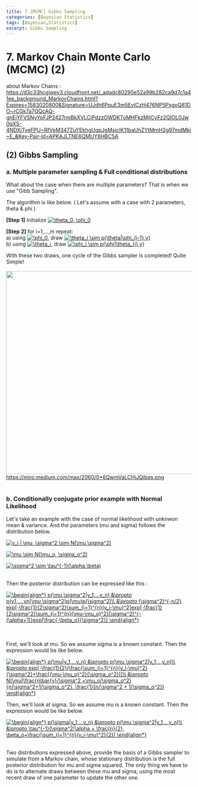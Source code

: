 ```yaml
---
title: 7.[MCMC] Gibbs Sampling
categories: [Bayesian Statistics]
tags: [Bayesian,Statistics]
excerpt: Gibbs Sampling
---
```


# 7. Markov Chain Monte Carlo (MCMC) (2)
about Markov Chains : https://d3c33hcgiwev3.cloudfront.net/_adadc80290e52a99b282ca9d7c1a41ee_background_MarkovChains.html?Expires=1583020800&Signature=UJdh6PpuE3m5EvICzH476NP5PxgoQ81DO~rCGk7a7OQcAQ-gnEjYFVSNyYoFJP2427rmBkXVLCiPdzzOWDKToMHFkzMjICyFz2QIOL0Jw0qXS-4NDXiTyeFPU~RfVeM347ZuYEkhgUqpJgMsjclK11baUhZYtMmH2g97mdMki~E_&Key-Pair-Id=APKAJLTNE6QMUY6HBC5A

## (2) Gibbs Sampling
### a. Multiple parameter sampling & Full conditional distributions
What about the case when there are multiple parameters? That is when we use "Gibb Sampling".
</br>

The algorithm is like below. ( Let's assume with a case with 2 parameters, theta & phi )
</br>

**[Step 1]** Initialize  <a href="https://www.codecogs.com/eqnedit.php?latex=\theta_0,&space;\phi_0" target="_blank"><img src="https://latex.codecogs.com/gif.latex?\theta_0,&space;\phi_0" title="\theta_0, \phi_0" /></a>
</br>

**[Step 2]** for i=1,...,m repeat: </br>
a) using <a href="https://www.codecogs.com/eqnedit.php?latex=\phi_0" target="_blank"><img src="https://latex.codecogs.com/gif.latex?\phi_0" title="\phi_0" /></a>, draw <a href="https://www.codecogs.com/eqnedit.php?latex=\theta_i&space;\sim&space;p(\theta|\phi_{i-1},y)" target="_blank"><img src="https://latex.codecogs.com/gif.latex?\theta_i&space;\sim&space;p(\theta|\phi_{i-1},y)" title="\theta_i \sim p(\theta|\phi_{i-1},y)" /></a> </br>
b) using <a href="https://www.codecogs.com/eqnedit.php?latex=\theta_i" target="_blank"><img src="https://latex.codecogs.com/gif.latex?\theta_i" title="\theta_i" /></a>, draw <a href="https://www.codecogs.com/eqnedit.php?latex=\phi_i&space;\sim&space;p(\phi|\theta_{i},y)" target="_blank"><img src="https://latex.codecogs.com/gif.latex?\phi_i&space;\sim&space;p(\phi|\theta_{i},y)" title="\phi_i \sim p(\phi|\theta_{i},y)" /></a>

With these two draws, one cycle of the Gibbs sampler is completed! Quite Simple!
</br>
</br>
<img src="https://miro.medium.com/max/2060/0*6QwmVaLCHiJQjbqs.png" width="550" /> </br>
https://miro.medium.com/max/2060/0*6QwmVaLCHiJQjbqs.png
</br>
</br>

### b. Conditionally conjugate prior example with Normal Likelihood
Let's take an example with the case of normal likelihood with unknwon mean & variance. And the parameters (mu and sigma) follows the distribution below.
</br>

<a href="https://www.codecogs.com/eqnedit.php?latex=y_i&space;|&space;\mu,&space;\sigma^2&space;\sim&space;N(\mu,\sigma^2)" target="_blank"><img src="https://latex.codecogs.com/gif.latex?y_i&space;|&space;\mu,&space;\sigma^2&space;\sim&space;N(\mu,\sigma^2)" title="y_i | \mu, \sigma^2 \sim N(\mu,\sigma^2)" /></a>
</br>

<a href="https://www.codecogs.com/eqnedit.php?latex=\mu&space;\sim&space;N(\mu_o,&space;\sigma_o^2)" target="_blank"><img src="https://latex.codecogs.com/gif.latex?\mu&space;\sim&space;N(\mu_o,&space;\sigma_o^2)" title="\mu \sim N(\mu_o, \sigma_o^2)" /></a>
</br>

<a href="https://www.codecogs.com/eqnedit.php?latex=\sigma^2&space;\sim&space;\tau^{-1}(\alpha,\beta)" target="_blank"><img src="https://latex.codecogs.com/gif.latex?\sigma^2&space;\sim&space;\tau^{-1}(\alpha,\beta)" title="\sigma^2 \sim \tau^{-1}(\alpha,\beta)" /></a>
</br>
</br>

Then the posterior distribution can be expressed like this :
</br>

<a href="https://www.codecogs.com/eqnedit.php?latex=\begin{align*}&space;p(\mu,\sigma^2|y_1,...y_n)&space;&\propto&space;p(y1,...,yn|\mu,\sigma^2)p(\mu)p(\sigma^2)\\&space;&\propto&space;(\sigma^2)^{-n/2}&space;exp[-\frac{1}{2\sigma^2}\sum_{i=1}^{n}(y_i-\mu)^2]exp[-\frac{1}{2\sigma^2}\sum_{i=1}^{n}(\mu-\mu_o)^2](\sigma^2)^{-(\alpha&plus;1)}exp[\frac{-\beta_o}{\sigma^2}]&space;\end{align*}" target="_blank"><img src="https://latex.codecogs.com/gif.latex?\begin{align*}&space;p(\mu,\sigma^2|y_1,...y_n)&space;&\propto&space;p(y1,...,yn|\mu,\sigma^2)p(\mu)p(\sigma^2)\\&space;&\propto&space;(\sigma^2)^{-n/2}&space;exp[-\frac{1}{2\sigma^2}\sum_{i=1}^{n}(y_i-\mu)^2]exp[-\frac{1}{2\sigma^2}\sum_{i=1}^{n}(\mu-\mu_o)^2](\sigma^2)^{-(\alpha&plus;1)}exp[\frac{-\beta_o}{\sigma^2}]&space;\end{align*}" title="\begin{align*} p(\mu,\sigma^2|y_1,...y_n) &\propto p(y1,...,yn|\mu,\sigma^2)p(\mu)p(\sigma^2)\\ &\propto (\sigma^2)^{-n/2} exp[-\frac{1}{2\sigma^2}\sum_{i=1}^{n}(y_i-\mu)^2]exp[-\frac{1}{2\sigma^2}\sum_{i=1}^{n}(\mu-\mu_o)^2](\sigma^2)^{-(\alpha+1)}exp[\frac{-\beta_o}{\sigma^2}] \end{align*}" /></a>
</br>
</br>
</br>

First, we'll look at mu. So we assume sigma is a known constant. Then the expression would be like below.
</br>

<a href="https://www.codecogs.com/eqnedit.php?latex=\begin{align*}&space;p(\mu|y_1,...y_n)&space;&\propto&space;p(\mu,\sigma^2|y_1,..,y_n)\\&space;&\propto&space;exp[-\frac{1}{2}(\frac{\sum_{i=1}^{n}(y_i-\mu)^2}{\sigma^2}&plus;\frac{(\mu-\mu_o)^2}{\sigma_o^2})]\\&space;&\propto&space;N(\mu|\frac{n\bar{y}/\sigma^2&space;&plus;\mu_o/\sigma_o^2}{n/\sigma^2&plus;1/\sigma_o^2},&space;\frac{1}{n/\sigma^2&space;&plus;&space;1/\sigma_o^2})&space;\end{align*}" target="_blank"><img src="https://latex.codecogs.com/gif.latex?\begin{align*}&space;p(\mu|y_1,...y_n)&space;&\propto&space;p(\mu,\sigma^2|y_1,..,y_n)\\&space;&\propto&space;exp[-\frac{1}{2}(\frac{\sum_{i=1}^{n}(y_i-\mu)^2}{\sigma^2}&plus;\frac{(\mu-\mu_o)^2}{\sigma_o^2})]\\&space;&\propto&space;N(\mu|\frac{n\bar{y}/\sigma^2&space;&plus;\mu_o/\sigma_o^2}{n/\sigma^2&plus;1/\sigma_o^2},&space;\frac{1}{n/\sigma^2&space;&plus;&space;1/\sigma_o^2})&space;\end{align*}" title="\begin{align*} p(\mu|y_1,...y_n) &\propto p(\mu,\sigma^2|y_1,..,y_n)\\ &\propto exp[-\frac{1}{2}(\frac{\sum_{i=1}^{n}(y_i-\mu)^2}{\sigma^2}+\frac{(\mu-\mu_o)^2}{\sigma_o^2})]\\ &\propto N(\mu|\frac{n\bar{y}/\sigma^2 +\mu_o/\sigma_o^2}{n/\sigma^2+1/\sigma_o^2}, \frac{1}{n/\sigma^2 + 1/\sigma_o^2}) \end{align*}" /></a>
</br>

Then, we'll look at sigma. So we assume mu is a known constant. Then the expression would be like below.
</br>

<a href="https://www.codecogs.com/eqnedit.php?latex=\begin{align*}&space;p(\sigma|y_1,...y_n)&space;&\propto&space;p(\mu,\sigma^2|y_1,..,y_n)\\&space;&\propto&space;\tau^{-1}(\sigma^2|\alpha&space;&plus;&space;\frac{n}{2},&space;\beta_o&plus;\frac{\sum_{i=1}^{n}(y_i-\mu)^2}{2})&space;\end{align*}" target="_blank"><img src="https://latex.codecogs.com/gif.latex?\begin{align*}&space;p(\sigma|y_1,...y_n)&space;&\propto&space;p(\mu,\sigma^2|y_1,..,y_n)\\&space;&\propto&space;\tau^{-1}(\sigma^2|\alpha&space;&plus;&space;\frac{n}{2},&space;\beta_o&plus;\frac{\sum_{i=1}^{n}(y_i-\mu)^2}{2})&space;\end{align*}" title="\begin{align*} p(\sigma|y_1,...y_n) &\propto p(\mu,\sigma^2|y_1,..,y_n)\\ &\propto \tau^{-1}(\sigma^2|\alpha + \frac{n}{2}, \beta_o+\frac{\sum_{i=1}^{n}(y_i-\mu)^2}{2}) \end{align*}" /></a>
</br>
</br>

Two distributions expressed above, provide the basis of a Gibbs sampler to simulate from a Markov chain, whose stationary distribution is the full posterior distribution for mu and sigma squared. The only thing we have to do is to alternate draws between these mu and sigma, using the most recent draw of one parameter to update the other one.
